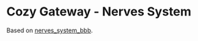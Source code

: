 # Cozy Gateway - Nerves System

Based on [nerves_system_bbb](https://github.com/nerves-project/nerves_system_bbb).
